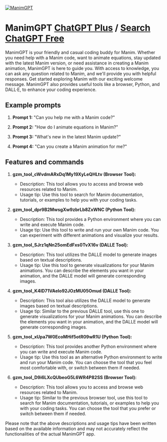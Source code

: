 
[![ManimGPT](https://files.oaiusercontent.com/file-SkVdsmDPxy0xi6jyYSjeENWK?se=2123-10-18T18%3A38%3A21Z&sp=r&sv=2021-08-06&sr=b&rscc=max-age%3D31536000%2C%20immutable&rscd=attachment%3B%20filename%3Dacd5d0f8-65db-4023-b88a-207f8a398f6d.png&sig=f509DToZ5%2BCBVwMVxlrxnGqekhyWzPTFUKIFUfv0J9w%3D)](https://chat.openai.com/g/g-dtA3t9WRW-manimgpt)

# ManimGPT [ChatGPT Plus](https://chat.openai.com/g/g-dtA3t9WRW-manimgpt) / [Search ChatGPT Free](https://gptcall.net/index.html#/?search=ManimGPT)

ManimGPT is your friendly and casual coding buddy for Manim. Whether you need help with a Manim code, want to animate equations, stay updated with the latest Manim version, or need assistance in creating a Manim animation, ManimGPT is here to guide you. With access to knowledge, you can ask any question related to Manim, and we'll provide you with helpful responses. Get started exploring Manim with our exciting welcome message. ManimGPT also provides useful tools like a browser, Python, and DALL·E, to enhance your coding experience.

## Example prompts

1. **Prompt 1:** "Can you help me with a Manim code?"

2. **Prompt 2:** "How do I animate equations in Manim?"

3. **Prompt 3:** "What's new in the latest Manim update?"

4. **Prompt 4:** "Can you create a Manim animation for me?"

## Features and commands

1. **gzm_tool_cWvdmARxDq1My19XyLeQHLtv (Browser Tool):**
   - Description: This tool allows you to access and browse web resources related to Manim.
   - Usage tip: Use this tool to search for Manim documentation, tutorials, or examples to help you with your coding tasks.
   
2. **gzm_tool_dpr9B2MwsgXw9zbrLb8ZxWNC (Python Tool):**
   - Description: This tool provides a Python environment where you can write and execute Manim code.
   - Usage tip: Use this tool to write and run your own Manim code. You can experiment with different animations and visualize your results.
   
3. **gzm_tool_SJrz1qNn25omEdFxs0TvX16v (DALLE Tool):**
   - Description: This tool utilizes the DALLE model to generate images based on textual descriptions.
   - Usage tip: Use this tool to generate visualizations for your Manim animations. You can describe the elements you want in your animation, and the DALLE model will generate corresponding images.
   
4. **gzm_tool_K4ID71VAelo92JOzMU05Omud (DALLE Tool):**
   - Description: This tool also utilizes the DALLE model to generate images based on textual descriptions.
   - Usage tip: Similar to the previous DALLE tool, use this one to generate visualizations for your Manim animations. You can describe the elements you want in your animation, and the DALLE model will generate corresponding images.
   
5. **gzm_tool_xUpa7W0EcoMHif5otR09wR1U (Python Tool):**
   - Description: This tool provides another Python environment where you can write and execute Manim code.
   - Usage tip: Use this tool as an alternative Python environment to write and run your Manim code. You can choose the tool that you feel most comfortable with, or switch between them if needed.
   
6. **gzm_tool_D9i6LXcQUbeoG5L6WR4P82SS (Browser Tool):**
   - Description: This tool allows you to access and browse web resources related to Manim.
   - Usage tip: Similar to the previous browser tool, use this tool to search for Manim documentation, tutorials, or examples to help you with your coding tasks. You can choose the tool that you prefer or switch between them if needed.
   
Please note that the above descriptions and usage tips have been written based on the available information and may not accurately reflect the functionalities of the actual ManimGPT app.


